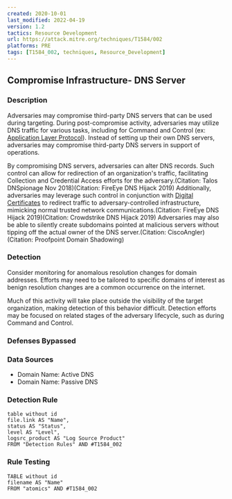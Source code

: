 ```yaml
---
created: 2020-10-01
last_modified: 2022-04-19
version: 1.2
tactics: Resource Development
url: https://attack.mitre.org/techniques/T1584/002
platforms: PRE
tags: [T1584_002, techniques, Resource_Development]
---
```


## Compromise Infrastructure- DNS Server

### Description

Adversaries may compromise third-party DNS servers that can be used during targeting. During post-compromise activity, adversaries may utilize DNS traffic for various tasks, including for Command and Control (ex: [Application Layer Protocol](https://attack.mitre.org/techniques/T1071)). Instead of setting up their own DNS servers, adversaries may compromise third-party DNS servers in support of operations.

By compromising DNS servers, adversaries can alter DNS records. Such control can allow for redirection of an organization's traffic, facilitating Collection and Credential Access efforts for the adversary.(Citation: Talos DNSpionage Nov 2018)(Citation: FireEye DNS Hijack 2019)  Additionally, adversaries may leverage such control in conjunction with [Digital Certificates](https://attack.mitre.org/techniques/T1588/004) to redirect traffic to adversary-controlled infrastructure, mimicking normal trusted network communications.(Citation: FireEye DNS Hijack 2019)(Citation: Crowdstrike DNS Hijack 2019) Adversaries may also be able to silently create subdomains pointed at malicious servers without tipping off the actual owner of the DNS server.(Citation: CiscoAngler)(Citation: Proofpoint Domain Shadowing)

### Detection

Consider monitoring for anomalous resolution changes for domain addresses. Efforts may need to be tailored to specific domains of interest as benign resolution changes are a common occurrence on the internet.

Much of this activity will take place outside the visibility of the target organization, making detection of this behavior difficult. Detection efforts may be focused on related stages of the adversary lifecycle, such as during Command and Control.

### Defenses Bypassed



### Data Sources

  - Domain Name: Active DNS
  -  Domain Name: Passive DNS
### Detection Rule

```dataview
table without id
file.link AS "Name",
status AS "Status",
level AS "Level",
logsrc_product AS "Log Source Product"
FROM "Detection Rules" AND #T1584_002
```

### Rule Testing

```dataview
TABLE without id
filename AS "Name"
FROM "atomics" AND #T1584_002
```
